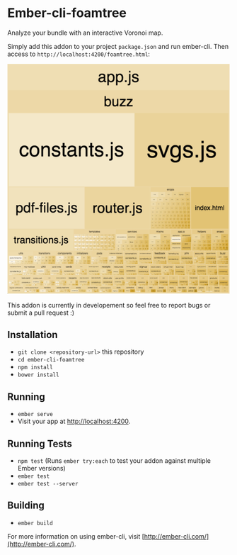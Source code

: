 # Ember-cli-foamtree

Analyze your bundle with an interactive Voronoi map.

Simply add this addon to your project `package.json` and run ember-cli.
Then access to `http://localhost:4200/foamtree.html`:

![ember-cli-foamtree](https://github.com/josex2r/ember-cli-foamtree/raw/master/map.png)

This addon is currently in developement so feel free to report bugs or submit a pull request :)

## Installation

* `git clone <repository-url>` this repository
* `cd ember-cli-foamtree`
* `npm install`
* `bower install`

## Running

* `ember serve`
* Visit your app at [http://localhost:4200](http://localhost:4200).

## Running Tests

* `npm test` (Runs `ember try:each` to test your addon against multiple Ember versions)
* `ember test`
* `ember test --server`

## Building

* `ember build`

For more information on using ember-cli, visit [http://ember-cli.com/](http://ember-cli.com/).

